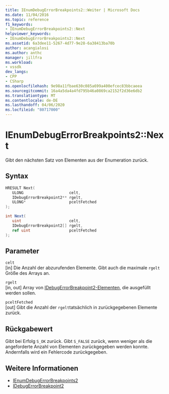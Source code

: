 ```yaml
---
title: IEnumDebugErrorBreakpoints2::Weiter | Microsoft Docs
ms.date: 11/04/2016
ms.topic: reference
f1_keywords:
- IEnumDebugErrorBreakpoints2::Next
helpviewer_keywords:
- IEnumDebugErrorBreakpoints2::Next
ms.assetid: 6a3dee11-5267-4d77-9e28-6a38413ba70b
author: acangialosi
ms.author: anthc
manager: jillfra
ms.workload:
- vssdk
dev_langs:
- CPP
- CSharp
ms.openlocfilehash: 9e98a11fbae630c085a699a400efcec83bbcaeea
ms.sourcegitcommit: 16a4a5da4a4fd795b46a0869ca2152f2d36e6db2
ms.translationtype: MT
ms.contentlocale: de-DE
ms.lasthandoff: 04/06/2020
ms.locfileid: "80717000"
---
```

# <a name="ienumdebugerrorbreakpoints2next"></a>IEnumDebugErrorBreakpoints2::Next
Gibt den nächsten Satz von Elementen aus der Enumeration zurück.

## <a name="syntax"></a>Syntax

```cpp
HRESULT Next(
   ULONG                    celt,
   IDebugErrorBreakpoint2** rgelt,
   ULONG*                   pceltFetched
);
```

```csharp
int Next(
   uint                     celt,
   IDebugErrorBreakpoint2[] rgelt,
   ref uint                 pceltFetched
);
```

## <a name="parameters"></a>Parameter
`celt`\
[in] Die Anzahl der abzurufenden Elemente. Gibt auch die maximale `rgelt` Größe des Arrays an.

`rgelt`\
[in, out] Array von [IDebugErrorBreakpoint2-Elementen,](../../../extensibility/debugger/reference/idebugerrorbreakpoint2.md) die ausgefüllt werden sollen.

`pceltFetched`\
[out] Gibt die Anzahl der `rgelt`tatsächlich in zurückgegebenen Elemente zurück.

## <a name="return-value"></a>Rückgabewert
 Gibt bei Erfolg `S_OK` zurück. Gibt `S_FALSE` zurück, wenn weniger als die angeforderte Anzahl von Elementen zurückgegeben werden konnte. Andernfalls wird ein Fehlercode zurückgegeben.

## <a name="see-also"></a>Weitere Informationen
- [IEnumDebugErrorBreakpoints2](../../../extensibility/debugger/reference/ienumdebugerrorbreakpoints2.md)
- [IDebugErrorBreakpoint2](../../../extensibility/debugger/reference/idebugerrorbreakpoint2.md)
